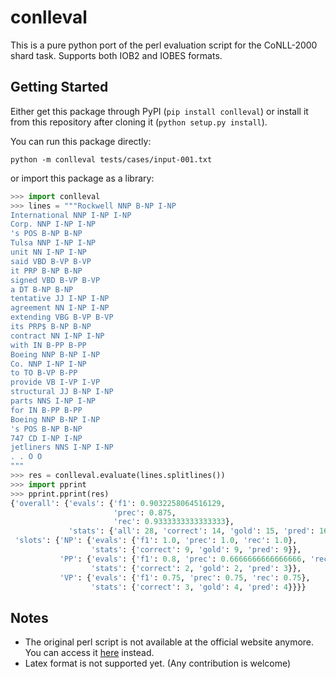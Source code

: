 # conlleval

This is a pure python port of the perl evaluation script for the CoNLL-2000 
shard task. Supports both IOB2 and IOBES formats.

## Getting Started ##

Either get this package through PyPI (`pip install conlleval`) or install
it from this repository after cloning it (`python setup.py install`).

You can run this package directly:

```
python -m conlleval tests/cases/input-001.txt
```

or import this package as a library:

```python
>>> import conlleval
>>> lines = """Rockwell NNP B-NP I-NP
International NNP I-NP I-NP
Corp. NNP I-NP I-NP
's POS B-NP B-NP
Tulsa NNP I-NP I-NP
unit NN I-NP I-NP
said VBD B-VP B-VP
it PRP B-NP B-NP
signed VBD B-VP B-VP
a DT B-NP B-NP
tentative JJ I-NP I-NP
agreement NN I-NP I-NP
extending VBG B-VP B-VP
its PRP$ B-NP B-NP
contract NN I-NP I-NP
with IN B-PP B-PP
Boeing NNP B-NP I-NP
Co. NNP I-NP I-NP
to TO B-VP B-PP
provide VB I-VP I-VP
structural JJ B-NP I-NP
parts NNS I-NP I-NP
for IN B-PP B-PP
Boeing NNP B-NP I-NP
's POS B-NP B-NP
747 CD I-NP I-NP
jetliners NNS I-NP I-NP
. . O O
"""
>>> res = conlleval.evaluate(lines.splitlines())
>>> import pprint
>>> pprint.pprint(res)
{'overall': {'evals': {'f1': 0.9032258064516129,
                       'prec': 0.875,
                       'rec': 0.9333333333333333},
             'stats': {'all': 28, 'correct': 14, 'gold': 15, 'pred': 16}},
 'slots': {'NP': {'evals': {'f1': 1.0, 'prec': 1.0, 'rec': 1.0},
                  'stats': {'correct': 9, 'gold': 9, 'pred': 9}},
           'PP': {'evals': {'f1': 0.8, 'prec': 0.6666666666666666, 'rec': 1.0},
                  'stats': {'correct': 2, 'gold': 2, 'pred': 3}},
           'VP': {'evals': {'f1': 0.75, 'prec': 0.75, 'rec': 0.75},
                  'stats': {'correct': 3, 'gold': 4, 'pred': 4}}}}
```

## Notes ##

* The original perl script is not available at the official website anymore. 
You can access it [here](https://github.com/robertostling/efselab/blob/master/3rdparty/conlleval.perl)
instead.
* Latex format is not supported yet. (Any contribution is welcome)
